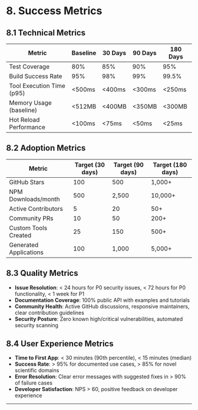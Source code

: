 # 8. Success Metrics

## 8.1 Technical Metrics

| Metric                    | Baseline | 30 Days | 90 Days | 180 Days |
| ------------------------- | -------- | ------- | ------- | -------- |
| Test Coverage             | 80%      | 85%     | 90%     | 95%      |
| Build Success Rate        | 95%      | 98%     | 99%     | 99.5%    |
| Tool Execution Time (p95) | <500ms   | <400ms  | <300ms  | <250ms   |
| Memory Usage (baseline)   | <512MB   | <400MB  | <350MB  | <300MB   |
| Hot Reload Performance    | <100ms   | <75ms   | <50ms   | <25ms    |

## 8.2 Adoption Metrics

| Metric                 | Target (30 days) | Target (90 days) | Target (180 days) |
| ---------------------- | ---------------- | ---------------- | ----------------- |
| GitHub Stars           | 100              | 500              | 1,000+            |
| NPM Downloads/month    | 500              | 2,500            | 10,000+           |
| Active Contributors    | 5                | 20               | 50+               |
| Community PRs          | 10               | 50               | 200+              |
| Custom Tools Created   | 25               | 150              | 500+              |
| Generated Applications | 100              | 1,000            | 5,000+            |

## 8.3 Quality Metrics

- **Issue Resolution**: < 24 hours for P0 security issues, < 72 hours for P0 functionality, < 1 week for P1
- **Documentation Coverage**: 100% public API with examples and tutorials
- **Community Health**: Active GitHub discussions, responsive maintainers, clear contribution guidelines
- **Security Posture**: Zero known high/critical vulnerabilities, automated security scanning

## 8.4 User Experience Metrics

- **Time to First App**: < 30 minutes (90th percentile), < 15 minutes (median)
- **Success Rate**: > 95% for documented use cases, > 85% for novel scientific domains
- **Error Resolution**: Clear error messages with suggested fixes in > 90% of failure cases
- **Developer Satisfaction**: NPS > 60, positive feedback on developer experience

---
